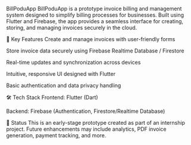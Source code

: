 BillPoduApp
BillPoduApp is a prototype invoice billing and management system designed to simplify billing processes for businesses. Built using Flutter and Firebase, the app provides a seamless interface for creating, storing, and managing invoices securely in the cloud.

🚀 Key Features
Create and manage invoices with user-friendly forms

Store invoice data securely using Firebase Realtime Database / Firestore

Real-time updates and synchronization across devices

Intuitive, responsive UI designed with Flutter

Basic authentication and data privacy handling

🛠 Tech Stack
Frontend: Flutter (Dart)

Backend: Firebase (Authentication, Firestore/Realtime Database)

📌 Status
This is an early-stage prototype created as part of an internship project. Future enhancements may include analytics, PDF invoice generation, payment tracking, and more.
